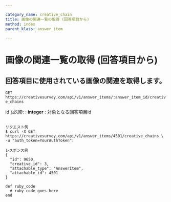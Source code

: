 ```yaml
---

category_name: creative_chain
title: 画像の関連一覧の取得 (回答項目から)
method: index
parent_klass: answer_item

---
```


# 画像の関連一覧の取得 (回答項目から)

## 回答項目に使用されている画像の関連を取得します。

`GET https://creativesurvey.com/api/v1/answer_items/:answer_item_id/creative_chains`

id _(必須)_:
: __integer__
: 対象となる回答項目id

~~~

リクエスト例
$ curl -X GET https://creativesurvey.com/api/v1/answer_items/4501/creative_chains \
-u "auth_token=YourAuthToken":

レスポンス例
{
  "id": 9650,
  "creative_id": 3,
  "attachable_type": "AnswerItem",
  "attachable_id": 4501
}

~~~

 
~~~
def ruby_code
  # ruby code goes here
end
~~~

　
　
